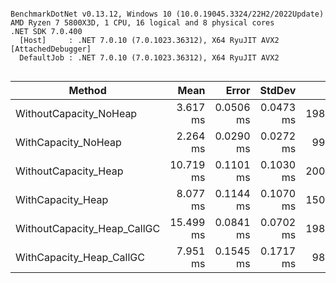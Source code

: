 ```

BenchmarkDotNet v0.13.12, Windows 10 (10.0.19045.3324/22H2/2022Update)
AMD Ryzen 7 5800X3D, 1 CPU, 16 logical and 8 physical cores
.NET SDK 7.0.400
  [Host]     : .NET 7.0.10 (7.0.1023.36312), X64 RyuJIT AVX2 [AttachedDebugger]
  DefaultJob : .NET 7.0.10 (7.0.1023.36312), X64 RyuJIT AVX2


```
| Method                      | Mean      | Error     | StdDev    | Gen0      | Gen1      | Gen2      | Allocated |
|---------------------------- |----------:|----------:|----------:|----------:|----------:|----------:|----------:|
| WithoutCapacity_NoHeap      |  3.617 ms | 0.0506 ms | 0.0473 ms | 1980.4688 | 1980.4688 | 1980.4688 |      8 MB |
| WithCapacity_NoHeap         |  2.264 ms | 0.0290 ms | 0.0272 ms |  996.0938 |  996.0938 |  996.0938 |   3.82 MB |
| WithoutCapacity_Heap        | 10.719 ms | 0.1101 ms | 0.1030 ms | 2000.0000 | 2000.0000 | 2000.0000 |  30.89 MB |
| WithCapacity_Heap           |  8.077 ms | 0.1144 ms | 0.1070 ms | 1500.0000 | 1500.0000 | 1500.0000 |  34.33 MB |
| WithoutCapacity_Heap_CallGC | 15.499 ms | 0.0841 ms | 0.0702 ms | 1984.3750 | 1984.3750 | 1984.3750 |  30.89 MB |
| WithCapacity_Heap_CallGC    |  7.951 ms | 0.1545 ms | 0.1717 ms |  984.3750 |  984.3750 |  984.3750 |   26.7 MB |
